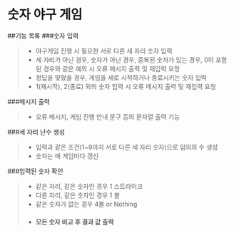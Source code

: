 # 숫자 야구 게임
##기능 목록
###숫자 입력
> * 야구게임 진행 시 필요한 서로 다른 세 자리 숫자 입력 
>  * 세 자리가 아닌 경우, 숫자가 아닌 경우, 중복된 숫자가 있는 경우, 0이 포함된 경우와 같은 예외 시 오류 메시지 출력 및 재입력 요청
> * 정답을 맞혔을 경우, 게임을 새로 시작하거나 종료시키는 숫자 입력
>  * 1(재시작), 2(종료) 외의 숫자 입력 시 오류 메시지 출력 및 재입력 요청

###메시지 출력
> * 오류 메시지, 게임 진행 안내 문구 등의 문자열 출력 기능

###세 자리 난수 생성
> * 입력과 같은 조건(1~9까지 서로 다른 세 자리 숫자)으로 임의의 수 생성
> * 숫자는 매 게임마다 갱신

###입력된 숫자 확인
> * 같은 자리, 같은 숫자인 경우 1 스트라이크
> * 다른 자리, 같은 숫자인 경우 1 볼
> * 같은 숫자가 없는 경우 4볼 or Nothing
> * #### 모든 숫자 비교 후 결과 값 출력